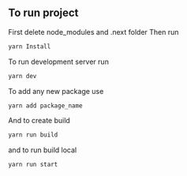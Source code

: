## To run project

First delete node_modules and .next folder
Then run

```bash
yarn Install
```

To run development server run

```bash
yarn dev
```

To add any new package use

```bash
yarn add package_name
```

And to create build

```bash
yarn run build
```

and to run build local

```bash
yarn run start
```

<!-- import React, { useState } from 'react';

const tabContent = [
  {
    key: 'tab1',
    title: 'Richmond Flooring',
    content: 'Content for Richmond Flooring...',
  },
  {
    key: 'tab2',
    title: 'Sintrich Stone',
    content: 'Content for Sintrich Stone...',
  },
  {
    key: 'tab3',
    title: 'Polar Flooring',
    content: 'Content for Polar Flooring...',
  },
  {
    key: 'tab4',
    title: 'Monster Sealant',
    content: 'Content for Monster Sealant...',
  },
  {
    key: 'tab5',
    title: 'Dulux Paints',
    content: 'Content for Dulux Paints...',
  },
];

const Tabs = () => {
  const [activeTab, setActiveTab] = useState('tab1');

  return (
    <div className="w-full py-8">
      <div className="flex justify-center">
        {tabContent.map((tab) => (
          <button
            key={tab.key}
            onClick={() => setActiveTab(tab.key)}
            className={`px-4 py-2 mx-2 font-medium text-sm border-b-2 ${
              activeTab === tab.key ? 'border-blue-500 text-blue-500' : 'border-transparent text-gray-500'
            } focus:outline-none`}
          >
            {tab.title}
          </button>
        ))}
      </div>
      <div className="mt-6">
        {tabContent.map((tab) => (
          <div
            key={tab.key}
            className={`p-4 ${activeTab === tab.key ? 'block' : 'hidden'}`}
          >
            {tab.content}
          </div>
        ))}
      </div>
    </div>
  );
};

export default Tabs; -->
